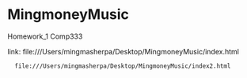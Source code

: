 # MingmoneyMusic
Homework_1 Comp333

link: file:///Users/mingmasherpa/Desktop/MingmoneyMusic/index.html

      file:///Users/mingmasherpa/Desktop/MingmoneyMusic/index2.html
